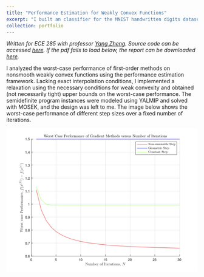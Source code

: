 ```yaml
---
title: "Performance Estimation for Weakly Convex Functions"
excerpt: "I built an classifier for the MNIST handwritten digits dataset using a linear least squares-based classifier. <br/><img src='/images/WeaklyConvexRates.png'>"
collection: portfolio
---
```

*Written for ECE 285 with professor [Yang Zheng](https://zhengy09.github.io/index.html). Source code can be accessed [here](https://github.com/pranavnreddy/ECE285Project). If the pdf fails to load below, the report can be downloaded [here](/files/WeaklyConvexReport.pdf).*

I analyzed the worst-case performance of first-order methods on nonsmooth weakly convex functions using the performance estimation framework.
Lacking exact interpolation conditions, I implemented a relaxation using the necessary conditions for weak convexity and obtained (not necessarily tight) upper bounds on the worst-case performance.
The semidefinite program instances were modeled using YALMIP and solved with MOSEK, and the design was left to me. 
The image below shows the worst-case performance of different step sizes over a fixed number of iterations.

![Worst-Case Performance of Different Step Sizes](/images/WeaklyConvexRates.png)

<object class="pdf" 
        data="https://pranavnreddy.github.io/files/WeaklyConvexReport.pdf" 
        width="800"
        height="500">
</object>
